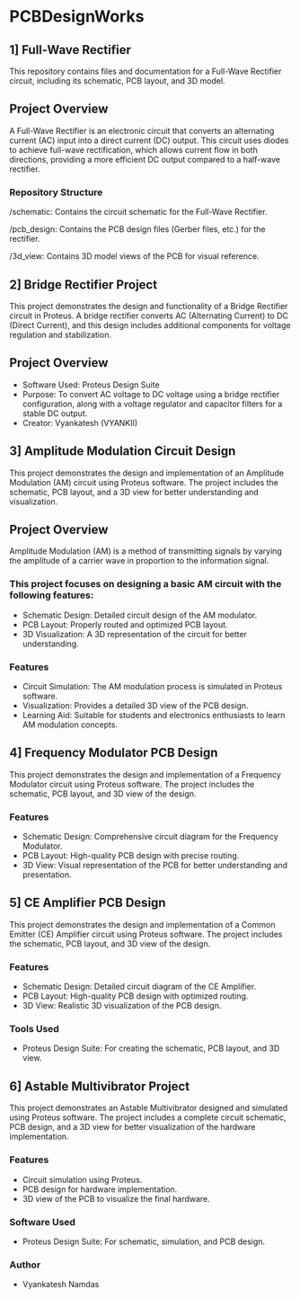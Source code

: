 # PCBDesignWorks

## 1] Full-Wave Rectifier
This repository contains files and documentation for a Full-Wave Rectifier circuit, including its schematic, PCB layout, and 3D model.

## Project Overview
A Full-Wave Rectifier is an electronic circuit that converts an alternating current (AC) input into a direct current (DC) output. 
This circuit uses diodes to achieve full-wave rectification, which allows current flow in both directions, providing a more efficient DC output compared to a half-wave rectifier.

### Repository Structure

/schematic: Contains the circuit schematic for the Full-Wave Rectifier.

/pcb_design: Contains the PCB design files (Gerber files, etc.) for the rectifier.

/3d_view: Contains 3D model views of the PCB for visual reference.






## 2] Bridge Rectifier Project
This project demonstrates the design and functionality of a Bridge Rectifier circuit in Proteus. 
A bridge rectifier converts AC (Alternating Current) to DC (Direct Current), and this design includes additional components for voltage regulation and stabilization.

## Project Overview
  - Software Used: Proteus Design Suite
  - Purpose: To convert AC voltage to DC voltage using a bridge rectifier configuration, along with a voltage regulator and capacitor filters for a stable DC output.
  - Creator: Vyankatesh (VYANKII)


## 3] Amplitude Modulation Circuit Design

This project demonstrates the design and implementation of an Amplitude Modulation (AM) circuit using Proteus software.
The project includes the schematic, PCB layout, and a 3D view for better understanding and visualization.

## Project Overview
Amplitude Modulation (AM) is a method of transmitting signals by varying the amplitude of a carrier wave in proportion to the information signal. 

### This project focuses on designing a basic AM circuit with the following features:
  - Schematic Design: Detailed circuit design of the AM modulator.
  - PCB Layout: Properly routed and optimized PCB layout.
  - 3D Visualization: A 3D representation of the circuit for better understanding.

### Features
  - Circuit Simulation: The AM modulation process is simulated in Proteus software.
  - Visualization: Provides a detailed 3D view of the PCB design.
  - Learning Aid: Suitable for students and electronics enthusiasts to learn AM modulation concepts.


##  4] Frequency Modulator PCB Design
This project demonstrates the design and implementation of a Frequency Modulator circuit using Proteus software.
The project includes the schematic, PCB layout, and 3D view of the design.

### Features
  - Schematic Design: Comprehensive circuit diagram for the Frequency Modulator.
  - PCB Layout: High-quality PCB design with precise routing.
  - 3D View: Visual representation of the PCB for better understanding and presentation.


## 5] CE Amplifier PCB Design
This project demonstrates the design and implementation of a Common Emitter (CE) Amplifier circuit using Proteus software. 
The project includes the schematic, PCB layout, and 3D view of the design.

### Features
  - Schematic Design: Detailed circuit diagram of the CE Amplifier.
  - PCB Layout: High-quality PCB design with optimized routing.
  - 3D View: Realistic 3D visualization of the PCB design.

### Tools Used
  - Proteus Design Suite: For creating the schematic, PCB layout, and 3D view.

## 6] Astable Multivibrator Project
This project demonstrates an Astable Multivibrator designed and simulated using Proteus software.
The project includes a complete circuit schematic, PCB design, and a 3D view for better visualization of the hardware implementation.

### Features
  - Circuit simulation using Proteus.
  - PCB design for hardware implementation.
  - 3D view of the PCB to visualize the final hardware.

### Software Used
  - Proteus Design Suite: For schematic, simulation, and PCB design.





### Author
  - Vyankatesh Namdas


